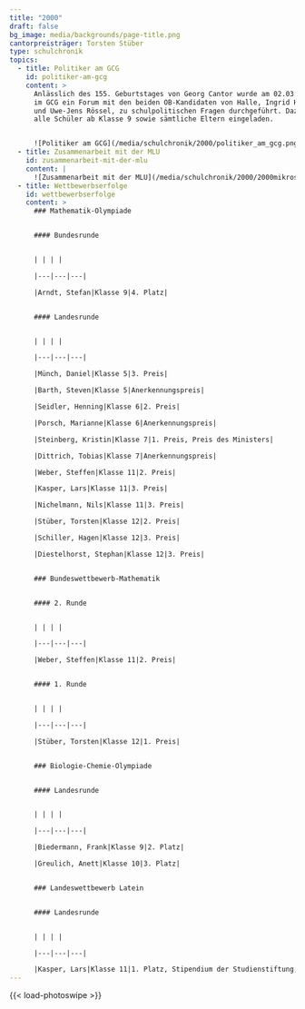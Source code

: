 ```yaml
---
title: "2000"
draft: false
bg_image: media/backgrounds/page-title.png
cantorpreisträger: Torsten Stüber
type: schulchronik
topics:
  - title: Politiker am GCG
    id: politiker-am-gcg
    content: >
      Anlässlich des 155. Geburtstages von Georg Cantor wurde am 02.03.2000
      im GCG ein Forum mit den beiden OB-Kandidaten von Halle, Ingrid Häußler
      und Uwe-Jens Rössel, zu schulpolitischen Fragen durchgeführt. Dazu wurden
      alle Schüler ab Klasse 9 sowie sämtliche Eltern eingeladen.


      ![Politiker am GCG](/media/schulchronik/2000/politiker_am_gcg.png)
  - title: Zusammenarbeit mit der MLU
    id: zusammenarbeit-mit-der-mlu
    content: |
      ![Zusammenarbeit mit der MLU](/media/schulchronik/2000/2000mikroskop.png)
  - title: Wettbewerbserfolge
    id: wettbewerbserfolge
    content: >
      ### Mathematik-Olympiade


      #### Bundesrunde


      | | | |

      |---|---|---|

      |Arndt, Stefan|Klasse 9|4. Platz|


      #### Landesrunde


      | | | |

      |---|---|---|

      |Münch, Daniel|Klasse 5|3. Preis|

      |Barth, Steven|Klasse 5|Anerkennungspreis|

      |Seidler, Henning|Klasse 6|2. Preis|

      |Porsch, Marianne|Klasse 6|Anerkennungspreis|

      |Steinberg, Kristin|Klasse 7|1. Preis, Preis des Ministers|

      |Dittrich, Tobias|Klasse 7|Anerkennungspreis|

      |Weber, Steffen|Klasse 11|2. Preis|

      |Kasper, Lars|Klasse 11|3. Preis|

      |Nichelmann, Nils|Klasse 11|3. Preis|

      |Stüber, Torsten|Klasse 12|2. Preis|

      |Schiller, Hagen|Klasse 12|3. Preis|

      |Diestelhorst, Stephan|Klasse 12|3. Preis|


      ### Bundeswettbewerb-Mathematik


      #### 2. Runde


      | | | |

      |---|---|---|

      |Weber, Steffen|Klasse 11|2. Preis|


      #### 1. Runde


      | | | |

      |---|---|---|

      |Stüber, Torsten|Klasse 12|1. Preis|


      ### Biologie-Chemie-Olympiade


      #### Landesrunde


      | | | |

      |---|---|---|

      |Biedermann, Frank|Klasse 9|2. Platz|

      |Greulich, Anett|Klasse 10|3. Platz|


      ### Landeswettbewerb Latein


      #### Landesrunde


      | | | |

      |---|---|---|

      |Kasper, Lars|Klasse 11|1. Platz, Stipendium der Studienstiftung, 1. Platz Bundeswettbewerb der Reisebüros zur Dokumentation von Studienreisen|
---
```

{{< load-photoswipe >}}
